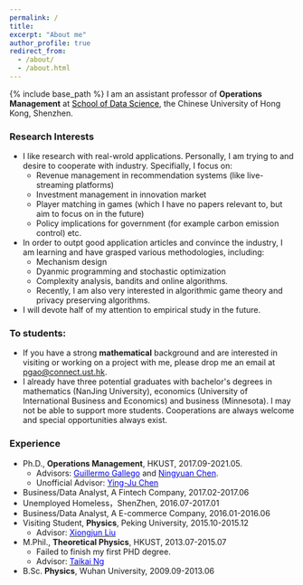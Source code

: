 ```yaml
---
permalink: /
title: 
excerpt: "About me"
author_profile: true
redirect_from: 
  - /about/
  - /about.html
---
```


{% include base_path %}
I am an assistant professor of **Operations Management** at  <a href="https://sds.cuhk.edu.cn/" target="_blank"><span style="color:black">School of Data Science</span></a>, the Chinese University of Hong Kong, Shenzhen.

### Research Interests
* I like research with real-wrold applications. Personally, I am trying to and desire to cooperate with industry. Specifially, I focus on:
  * Revenue management in recommendation systems (like live-streaming platforms)
  * Investment management in innovation market
  * Player matching in games (which I have no papers relevant to, but aim to focus on in the future)
  * Policy implications for government (for example carbon emission control) etc. 
* In order to outpt good application articles and convince the industry, I am learning and have grasped various methodologies, including:
  *  Mechanism design
  *  Dyanmic programming and stochastic optimization
  *  Complexity analysis, bandits and online algorithms. 
  *  Recently, I am also very interested in algorithmic game theory and privacy preserving algorithms. 
* I will devote half of my attention to empirical study in the future.
 
### To students: 
* If you have a strong **mathematical** background and are interested in visiting or working on a project with me, please drop me an email at pgao@connect.ust.hk.
* I already have three potential graduates with bachelor's degrees in mathematics (NanJing University), economics (University of International Business and Economics) and business (Minnesota). I may not be able to support more students. Cooperations are always welcome and special opportunities always exist.

### Experience

* Ph.D., **Operations Management**, HKUST, 2017.09-2021.05. 
  - Advisors: <a href="https://ieda.ust.hk/dfaculty/ggallego/" target="_blank"><span style="color:blue">Guillermo Gallego</span></a> and <a href="http://individual.utoronto.ca/ningyuanchen/" target="_blank"><span style="color:blue">Ningyuan Chen</span></a>.
  - Unofficial Advisor: <a href="https://imchen.people.ust.hk/" target="_blank"><span style="color:blue">Ying-Ju Chen</span></a>
* Business/Data Analyst, A Fintech Company, 2017.02-2017.06
* Unemployed Homeless，ShenZhen, 2016.07-2017.01
* Business/Data Analyst, A E-commerce Company, 2016.01-2016.06
* Visiting Student, **Physics**, Peking University, 2015.10-2015.12
  - Advisor: <a href="https://icqm.pku.edu.cn/yw/directory/faculty/237465.htm" target="_blank"><span style="color:blue">Xiongjun Liu</span></a>
* M.Phil., **Theoretical Physics**, HKUST, 2013.07-2015.07
  - Failed to finish my first PHD degree.
  - Advisor: <a href="http://physics.ust.hk/eng/people_detail.php?pplcat=1&id=7" target="_blank"><span style="color:blue">Taikai Ng</span></a>
* B.Sc. **Physics**, Wuhan University, 2009.09-2013.06



